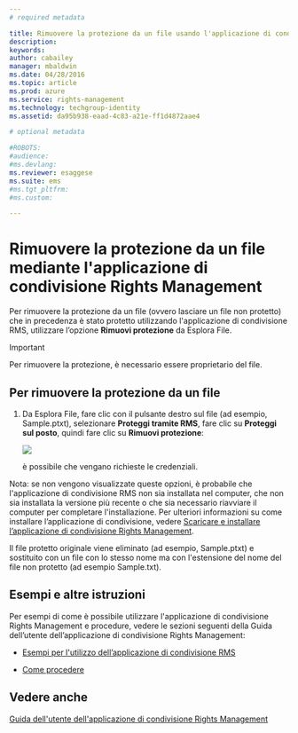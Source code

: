 ```yaml
---
# required metadata

title: Rimuovere la protezione da un file usando l'applicazione di condivisione Rights Management | Azure RMS
description:
keywords:
author: cabailey
manager: mbaldwin
ms.date: 04/28/2016
ms.topic: article
ms.prod: azure
ms.service: rights-management
ms.technology: techgroup-identity
ms.assetid: da95b938-eaad-4c83-a21e-ff1d4872aae4

# optional metadata

#ROBOTS:
#audience:
#ms.devlang:
ms.reviewer: esaggese
ms.suite: ems
#ms.tgt_pltfrm:
#ms.custom:

---
```


# Rimuovere la protezione da un file mediante l'applicazione di condivisione Rights Management
Per rimuovere la protezione da un file (ovvero lasciare un file non protetto) che in precedenza è stato protetto utilizzando l'applicazione di condivisione RMS, utilizzare l’opzione **Rimuovi protezione** da Esplora File.

> [!IMPORTANT]
> Per rimuovere la protezione, è necessario essere proprietario del file.

## Per rimuovere la protezione da un file

1.  Da Esplora File, fare clic con il pulsante destro sul file (ad esempio, Sample.ptxt), selezionare **Proteggi tramite RMS**, fare clic su **Proteggi sul posto**, quindi fare clic su **Rimuovi protezione**:

    ![](../media/ADRMS_MSRMSApp_RemoveProtection.png)

    è possibile che vengano richieste le credenziali.

Nota: se non vengono visualizzate queste opzioni, è probabile che l'applicazione di condivisione RMS non sia installata nel computer, che non sia installata la versione più recente o che sia necessario riavviare il computer per completare l'installazione. Per ulteriori informazioni su come installare l’applicazione di condivisione, vedere [Scaricare e installare l’applicazione di condivisione Rights Management](install-sharing-app.md).

Il file protetto originale viene eliminato (ad esempio, Sample.ptxt) e sostituito con un file con lo stesso nome ma con l'estensione del nome del file non protetto (ad esempio Sample.txt).

## Esempi e altre istruzioni
Per esempi di come è possibile utilizzare l'applicazione di condivisione Rights Management e procedure, vedere le sezioni seguenti della Guida dell’utente dell’applicazione di condivisione Rights Management:

-   [Esempi per l'utilizzo dell’applicazione di condivisione RMS](sharing-app-user-guide.md#examples-for-using-the-rms-sharing-application)

-   [Come procedere](sharing-app-user-guide.md##what-do-you-want-to-do-)

## Vedere anche
[Guida dell'utente dell'applicazione di condivisione Rights Management](sharing-app-user-guide.md)



<!--HONumber=Apr16_HO3-->


